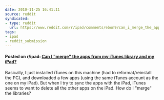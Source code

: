 ```yaml
---
date: 2010-11-25 16:41:11
source: reddit
syndicated:
- type: reddit
  url: https://www.reddit.com/r/ipad/comments/ebon9/can_i_merge_the_apps_from_my_itunes_library_and/
tags:
- ipad
- reddit_submission
---
```


#### Posted on r/ipad: [Can I "merge" the apps from my iTunes library and my iPad?](https://reddit.com/r/ipad/comments/ebon9/can_i_merge_the_apps_from_my_itunes_library_and/)

Basically, I just installed iTunes on this machine (had to reformat/reinstall the PC), and downloaded a few apps (using the same iTunes account as the one on my iPad). But when I try to sync the apps with the iPad, iTunes seems to want to delete all the other apps on the iPad. How do I "merge" the libraries?